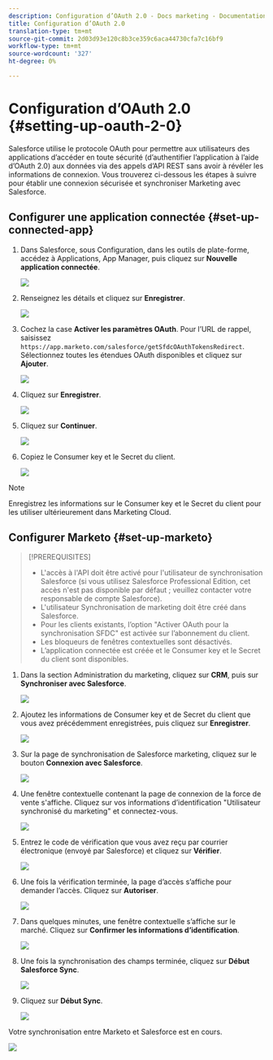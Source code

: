```yaml
---
description: Configuration d’OAuth 2.0 - Docs marketing - Documentation du produit
title: Configuration d’OAuth 2.0
translation-type: tm+mt
source-git-commit: 2d03d93e120c8b3ce359c6aca44730cfa7c16bf9
workflow-type: tm+mt
source-wordcount: '327'
ht-degree: 0%

---
```



# Configuration d’OAuth 2.0 {#setting-up-oauth-2-0}

Salesforce utilise le protocole OAuth pour permettre aux utilisateurs des applications d’accéder en toute sécurité (d’authentifier l’application à l’aide d’OAuth 2.0) aux données via des appels d’API REST sans avoir à révéler les informations de connexion. Vous trouverez ci-dessous les étapes à suivre pour établir une connexion sécurisée et synchroniser Marketing avec Salesforce.

## Configurer une application connectée {#set-up-connected-app}

1. Dans Salesforce, sous Configuration, dans les outils de plate-forme, accédez à Applications, App Manager, puis cliquez sur **Nouvelle application connectée**.

   ![](assets/setting-up-oauth-2-1.png)

1. Renseignez les détails et cliquez sur **Enregistrer**.

   ![](assets/setting-up-oauth-2-2.png)

1. Cochez la case **Activer les paramètres OAuth**. Pour l’URL de rappel, saisissez `https://app.marketo.com/salesforce/getSfdcOAuthTokensRedirect`. Sélectionnez toutes les étendues OAuth disponibles et cliquez sur **Ajouter**.

   ![](assets/setting-up-oauth-2-3.png)

1. Cliquez sur **Enregistrer**.

   ![](assets/setting-up-oauth-2-4.png)

1. Cliquez sur **Continuer**.

   ![](assets/setting-up-oauth-2-5.png)

1. Copiez le Consumer key et le Secret du client.

   ![](assets/setting-up-oauth-2-6.png)

>[!NOTE]
>
>Enregistrez les informations sur le Consumer key et le Secret du client pour les utiliser ultérieurement dans Marketing Cloud.

## Configurer Marketo {#set-up-marketo}

>[!PREREQUISITES]
>
>* L&#39;accès à l&#39;API doit être activé pour l&#39;utilisateur de synchronisation Salesforce (si vous utilisez Salesforce Professional Edition, cet accès n&#39;est pas disponible par défaut ; veuillez contacter votre responsable de compte Salesforce).
>* L&#39;utilisateur Synchronisation de marketing doit être créé dans Salesforce.
>* Pour les clients existants, l’option &quot;Activer OAuth pour la synchronisation SFDC&quot; est activée sur l’abonnement du client.
>* Les bloqueurs de fenêtres contextuelles sont désactivés.
>* L’application connectée est créée et le Consumer key et le Secret du client sont disponibles.


1. Dans la section Administration du marketing, cliquez sur **CRM**, puis sur **Synchroniser avec Salesforce**.

   ![](assets/setting-up-oauth-2-7.png)

1. Ajoutez les informations de Consumer key et de Secret du client que vous avez précédemment enregistrées, puis cliquez sur **Enregistrer**.

   ![](assets/setting-up-oauth-2-8.png)

1. Sur la page de synchronisation de Salesforce marketing, cliquez sur le bouton **Connexion avec Salesforce**.

   ![](assets/setting-up-oauth-2-9.png)

1. Une fenêtre contextuelle contenant la page de connexion de la force de vente s&#39;affiche. Cliquez sur vos informations d’identification &quot;Utilisateur synchronisé du marketing&quot; et connectez-vous.

   ![](assets/setting-up-oauth-2-10.png)

1. Entrez le code de vérification que vous avez reçu par courrier électronique (envoyé par Salesforce) et cliquez sur **Vérifier**.

   ![](assets/setting-up-oauth-2-11.png)

1. Une fois la vérification terminée, la page d’accès s’affiche pour demander l’accès. Cliquez sur **Autoriser**.

   ![](assets/setting-up-oauth-2-12.png)

1. Dans quelques minutes, une fenêtre contextuelle s’affiche sur le marché. Cliquez sur **Confirmer les informations d’identification**.

   ![](assets/setting-up-oauth-2-13.png)

1. Une fois la synchronisation des champs terminée, cliquez sur **Début Salesforce Sync**.

   ![](assets/setting-up-oauth-2-14.png)

1. Cliquez sur **Début Sync**.

   ![](assets/setting-up-oauth-2-15.png)

Votre synchronisation entre Marketo et Salesforce est en cours.

![](assets/setting-up-oauth-2-16.png)

